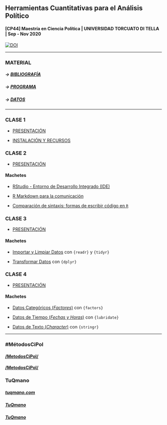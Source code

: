 
## Herramientas Cuantitativas para el Análisis Político

#### \[CP44\] Maestría en Ciencia Política | UNIVERSIDAD TORCUATO DI TELLA | Sep - Nov 2020

[![DOI](https://zenodo.org/badge/DOI/10.5281/zenodo.4115198.svg)](https://doi.org/10.5281/zenodo.4115198)

-----

### MATERIAL

##### \-\> [BIBLIOGRAFÍA](https://tuqmano.github.io/MetodosCiPol/bibliografia.html)

##### \-\> [PROGRAMA](https://tuqmano.github.io/MetodosCiPol/programa.html)

##### \-\> [DATOS](https://tuqmano.github.io/MetodosCiPol/datos.html)

-----

### CLASE 1

  - [PRESENTACIÓN](https://tuqmano.github.io/MetodosCiPol/Clase01/Clase1.html)

  - [INSTALACIÓN Y
    RECURSOS](https://tuqmano.github.io/MetodosCiPol/Clase01/install_soft.html)

### CLASE 2

  - [PRESENTACIÓN](https://tuqmano.github.io/MetodosCiPol/Clase02/Clase2.html)

#### Machetes

  - [RStudio - Entorno de Desarrollo Integrado
    (IDE)](https://github.com/rstudio/cheatsheets/blob/master/translations/spanish/rstudio-ide_Spanish_Translation_Monica_Alonso.pdf)

  - [R Markdown para la
    comunicación](https://rstudio.com/wp-content/uploads/2016/03/rmarkdown-cheatsheet-2.0.pdf)  

  - [Comparación de sintaxis: formas de escribir código en
    `R`](https://github.com/rstudio/cheatsheets/raw/master/translations/spanish/syntax_spanish.pdf)

### CLASE 3

  - [PRESENTACIÓN](https://tuqmano.github.io/MetodosCiPol/Clase03/Clase3.html)

#### Machetes

  - [Importar y Limpiar
    Datos](https://github.com/rstudio/cheatsheets/raw/master/translations/spanish/data-import-Spanish_translation-2019.pdf)
    con `{readr}` y `{tidyr}`

  - [Transformar
    Datos](https://github.com/rstudio/cheatsheets/raw/master/translations/spanish/data-transformation_Spanish.pdf)
    con `{dplyr}`

### CLASE 4

  - [PRESENTACIÓN](https://tuqmano.github.io/MetodosCiPol/Clase04/Clase4.html)

#### Machetes

  - [Datos Categóricos
    (*Factores*)](https://github.com/rstudio/cheatsheets/raw/master/translations/spanish/factors-Spanish.pdf)
    con `{factors}`

  - [Datos de Tiempo (*Fechas y
    Horas*)](https://github.com/rstudio/cheatsheets/raw/master/translations/spanish/lubridate-Spanish-translation-2019.pdf)
    con `{lubridate}`

  - [Datos de Texto
    (*Character*)](https://github.com/rstudio/cheatsheets/raw/master/translations/spanish/strings_Spanish.pdf)
    con `{stringr}`

-----

### \#MétodosCiPol

#### [<!--html_preserve--><i class="fas  fa-globe "></i><!--/html_preserve-->/MetodosCiPol/](https://tuqmano.github.io/MetodosCiPol/)

#### [<!--html_preserve--><i class="fab  fa-github "></i><!--/html_preserve-->/MetodosCiPol/](https://github.com/TuQmano/MetodosCiPol)

### TuQmano

##### [<!--html_preserve--><i class="fas  fa-globe "></i><!--/html_preserve-->](https://www.tuqmano.com/) [tuqmano.com](https://www.tuqmano.com/)

##### [<!--html_preserve--><i class="fab  fa-twitter "></i><!--/html_preserve-->](https://twitter.com/TuQmano) [TuQmano](https://twitter.com/TuQmano)

##### [<!--html_preserve--><i class="fab  fa-github "></i><!--/html_preserve-->](https://github.com/tuqmano) [TuQmano](https://github.com/tuqmano)
